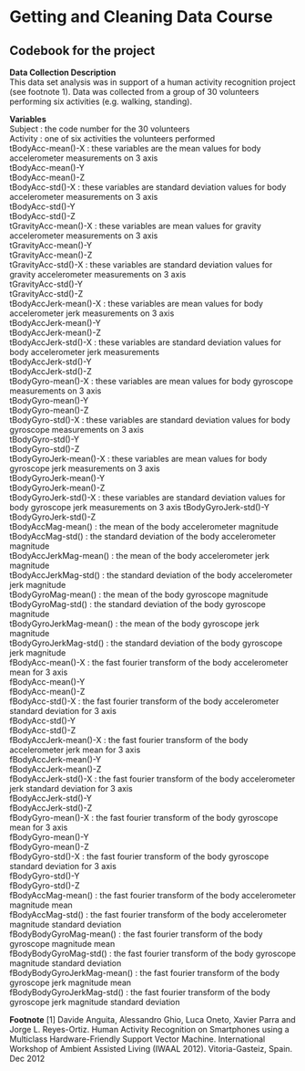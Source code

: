 # Getting and Cleaning Data Course
## Codebook for the project

**Data Collection Description**  
This data set analysis was in support of a human activity recognition project (see footnote 1).
Data was collected from a group of 30 volunteers performing six activities (e.g. walking, standing).

**Variables**  
Subject : the code number for the 30 volunteers  
Activity : one of six activities the volunteers performed   
tBodyAcc-mean()-X : these variables are the mean values for body accelerometer measurements on 3 axis  
tBodyAcc-mean()-Y  
tBodyAcc-mean()-Z  
tBodyAcc-std()-X : these variables are standard deviation values for body accelerometer measurements on 3 axis  
tBodyAcc-std()-Y  
tBodyAcc-std()-Z  
tGravityAcc-mean()-X : these variables are mean values for gravity accelerometer measurements on 3 axis  
tGravityAcc-mean()-Y  
tGravityAcc-mean()-Z  
tGravityAcc-std()-X : these variables are standard deviation values for gravity accelerometer measurements on 3 axis  
tGravityAcc-std()-Y  
tGravityAcc-std()-Z  
tBodyAccJerk-mean()-X : these variables are mean values for body accelerometer jerk measurements on 3 axis  
tBodyAccJerk-mean()-Y  
tBodyAccJerk-mean()-Z  
tBodyAccJerk-std()-X : these variables are standard deviation values for body accelerometer jerk measurements  
tBodyAccJerk-std()-Y  
tBodyAccJerk-std()-Z  
tBodyGyro-mean()-X : these variables are mean values for body gyroscope measurements on 3 axis  
tBodyGyro-mean()-Y  
tBodyGyro-mean()-Z  
tBodyGyro-std()-X : these variables are standard deviation values for body gyroscope measurements on 3 axis  
tBodyGyro-std()-Y  
tBodyGyro-std()-Z  
tBodyGyroJerk-mean()-X : these variables are mean values for body gyroscope jerk measurements on 3 axis  
tBodyGyroJerk-mean()-Y  
tBodyGyroJerk-mean()-Z  
tBodyGyroJerk-std()-X : these variables are standard deviation values for body gyroscope jerk measurements on 3 axis
tBodyGyroJerk-std()-Y  
tBodyGyroJerk-std()-Z  
tBodyAccMag-mean() : the mean of the body accelerometer magnitude  
tBodyAccMag-std() : the standard deviation of the body accelerometer magnitude  
tBodyAccJerkMag-mean() : the mean of the body accelerometer jerk magnitude  
tBodyAccJerkMag-std() : the standard deviation of the body accelerometer jerk magnitude  
tBodyGyroMag-mean() : the mean of the body gyroscope magnitude  
tBodyGyroMag-std() : the standard deviation of the body gyroscope magnitude  
tBodyGyroJerkMag-mean() : the mean of the body gyroscope jerk magnitude  
tBodyGyroJerkMag-std() : the standard deviation of the body gyroscope jerk magnitude  
fBodyAcc-mean()-X : the fast fourier transform of the body accelerometer mean for 3 axis  
fBodyAcc-mean()-Y  
fBodyAcc-mean()-Z  
fBodyAcc-std()-X : the fast fourier transform of the body accelerometer standard deviation for 3 axis  
fBodyAcc-std()-Y  
fBodyAcc-std()-Z  
fBodyAccJerk-mean()-X : the fast fourier transform of the body accelerometer jerk mean for 3 axis  
fBodyAccJerk-mean()-Y  
fBodyAccJerk-mean()-Z  
fBodyAccJerk-std()-X : the fast fourier transform of the body accelerometer jerk standard deviation for 3 axis  
fBodyAccJerk-std()-Y  
fBodyAccJerk-std()-Z  
fBodyGyro-mean()-X : the fast fourier transform of the body gyroscope mean for 3 axis  
fBodyGyro-mean()-Y  
fBodyGyro-mean()-Z  
fBodyGyro-std()-X : the fast fourier transform of the body gyroscope standard deviation for 3 axis  
fBodyGyro-std()-Y  
fBodyGyro-std()-Z  
fBodyAccMag-mean() : the fast fourier transform of the body accelerometer magnitude mean   
fBodyAccMag-std() : the fast fourier transform of the body accelerometer magnitude standard deviation  
fBodyBodyGyroMag-mean() : the fast fourier transform of the body gyroscope magnitude mean   
fBodyBodyGyroMag-std() :  the fast fourier transform of the body gyroscope magnitude standard deviation   
fBodyBodyGyroJerkMag-mean() : the fast fourier transform of the body gyroscope jerk magnitude mean   
fBodyBodyGyroJerkMag-std() : the fast fourier transform of the body gyroscope jerk magnitude standard deviation   

**Footnote**
[1] Davide Anguita, Alessandro Ghio, Luca Oneto, Xavier Parra and Jorge L. Reyes-Ortiz. Human Activity Recognition on Smartphones using a Multiclass Hardware-Friendly Support Vector Machine. International Workshop of Ambient Assisted Living (IWAAL 2012). Vitoria-Gasteiz, Spain. Dec 2012
